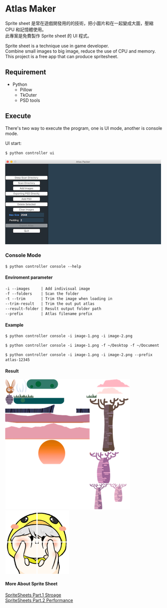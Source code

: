 # Atlas Maker
Sprite sheet 是常在遊戲開發用的的技術，把小圖片和在一起變成大圖，壓縮 CPU 和記憶體使用。<br>
此專案是免費製作 Sprite sheet 的 UI 程式。

Sprite sheet is a technique use in game developer. <br>
Combine small images to big image, reduce the use of CPU and memory. <br>
This project is a free app that can produce spritesheet.

## Requirement
- Python
    - Pillow
    - TkOuter
    - PSD tools

## Execute
There's two way to execute the program, one is UI mode, another is console mode.<br>

UI start:

```
$ python controller ui
```

![UI](docs/demo-1.png)

### Console Mode
```
$ python controller console --help
```

#### Enviroment parameter

```
-i --images     | Add indivisual image
-f --folders    | Scan the folder
-t --trim       | Trim the image when loading in
--trim-result   | Trim the out put atlas
--result-folder | Result output folder path
--prefix        | Atlas filename prefix
```

#### Example
```
$ python controller console -i image-1.png -i image-2.png
```
```
$ python controller console -i image-1.png -f ~/Desktop -f ~/Document
```
```
$ python controller console -i image-1.png -i image-2.png --prefix atlas-12345
```

#### Result
![UI](docs/demo-2.png)<br>
<img src="docs/test-0-0.gif" alt="drawing" width="100"/> <img src="docs/test-1-0.gif" alt="drawing" width="100"/><br>
<img src="docs/test-0-1.gif" alt="drawing" width="100"/> <img src="docs/test-1-1.gif" alt="drawing" width="100"/>

#### More About Sprite Sheet
[SpriteSheets Part.1 Stroage](https://www.youtube.com/watch?v=crrFUYabm6E) <br>
[SpriteSheets Part.2 Performance](https://www.youtube.com/watch?v=_KyUqyS5MLA)